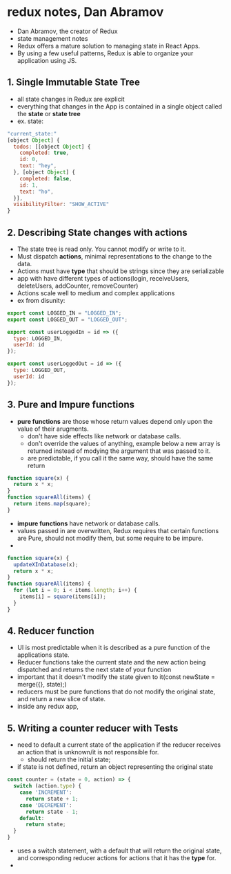 # redux notes, Dan Abramov
- Dan Abramov, the creator of Redux
- state management notes
- Redux offers a mature solution to managing state in React Apps.
- By using a few useful patterns, Redux is able to organize your application using JS.

## 1. Single Immutable State Tree
- all state changes in Redux are explicit
- everything that changes in the App is contained in a single object called the **state** or **state tree**
- ex. state:
```javascript 
"current_state:"
[object Object] {
  todos: [[object Object] {
    completed: true,
    id: 0,
    text: "hey",
  }, [object Object] {
    completed: false,
    id: 1,
    text: "ho",
  }],
  visibilityFilter: "SHOW_ACTIVE"
}
```
## 2. Describing State changes with actions
- The state tree is read only.  You cannot modify or write to it.
- Must dispatch **actions**, minimal representations to the change to the data.
- Actions must have **type** that should be strings since they are serializable
- app with have different types of actions(login, receiveUsers, deleteUsers, addCounter, removeCounter)
- Actions scale well to medium and complex applications
- ex from disunity:
```javascript
export const LOGGED_IN = "LOGGED_IN";
export const LOGGED_OUT = "LOGGED_OUT";

export const userLoggedIn = id => ({
  type: LOGGED_IN,
  userId: id
});

export const userLoggedOut = id => ({
  type: LOGGED_OUT,
  userId: id
});
```

## 3. Pure and Impure functions
- **pure functions** are those whose return values depend only upon the value of their arugments.
  - don't have side effects like network or database calls.
  - don't override the values of anything, example below a new array is returned instead of modying the argument that was passed to it.
  - are predictable, if you call it the same way, should have the same return
```javascript
function square(x) {
  return x * x;
}
function squareAll(items) {
  return items.map(square);
}
```

- **impure functions** have network or database calls. 
- values passed in are overwritten, Redux requires that certain functions are Pure, should not modify them, but some require to be impure.
- 
```javascript
function square(x) {
  updateXInDatabase(x);
  return x * x;
}
function squareAll(items) {
  for (let i = 0; i < items.length; i++) {
    items[i] = square(items[i]);
  }
}
```

## 4. Reducer function
- UI is most predictable when it is described as a pure function of the applications state.
- Reducer functions take the current state and the new action being dispatched and returns the next state of your function
- important that it doesn't modify the state given to it(const newState = merge({}, state);)
- reducers must be pure functions that do not modify the original state, and return a new slice of state.
- inside any redux app, 

## 5. Writing a counter reducer with Tests
- need to default a current state of the application if the reducer receives an action that is unknown/it is not responsible for.
  - should return the initial state;
- if state is not defined, return an object representing the original state
```javascript
const counter = (state = 0, action) => {
  switch (action.type) {
    case 'INCREMENT':
      return state + 1;
    case 'DECREMENT':
      return state - 1;
    default:
      return state;
  }
}
```
- uses a switch statement, with a default that will return the original state, and corresponding reducer actions for actions that it has the **type** for.
- 
